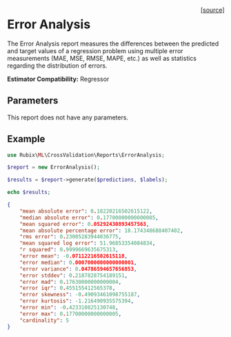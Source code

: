 <span style="float:right;"><a href="https://github.com/RubixML/ML/blob/master/src/CrossValidation/Reports/ErrorAnalysis.php">[source]</a></span>

# Error Analysis
The Error Analysis report measures the differences between the predicted and target values of a regression problem using multiple error measurements (MAE, MSE, RMSE, MAPE, etc.) as well as statistics regarding the distribution of errors.

**Estimator Compatibility:** Regressor

## Parameters
This report does not have any parameters.

## Example
```php
use Rubix\ML\CrossValidation\Reports\ErrorAnalysis;

$report = new ErrorAnalysis();

$results = $report->generate($predictions, $labels);

echo $results;
```

```json
{
    "mean absolute error": 0.18220216502615122,
    "median absolute error": 0.17700000000000005,
    "mean squared error": 0.05292430893457563,
    "mean absolute percentage error": 18.174348688407402,
    "rms error": 0.23005283944036775,
    "mean squared log error": 51.96853354084834,
    "r squared": 0.9999669635675313,
    "error mean": -0.07112216502615118,
    "error median": 0.0007000000000000001,
    "error variance": 0.04786594657656853,
    "error stddev": 0.2187828754189151,
    "error mad": 0.17630000000000004,
    "error iqr": 0.455155412565378,
    "error skewness": -0.49093461098755187,
    "error kurtosis": -1.216490935575394,
    "error min": -0.423310825130748,
    "error max": 0.17700000000000005,
    "cardinality": 5
}
```
